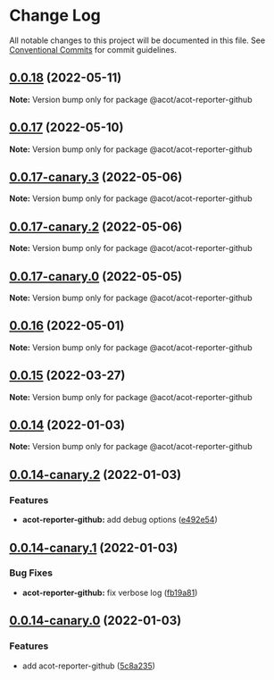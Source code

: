 # Change Log

All notable changes to this project will be documented in this file.
See [Conventional Commits](https://conventionalcommits.org) for commit guidelines.

## [0.0.18](https://github.com/acot-a11y/acot/compare/v0.0.17...v0.0.18) (2022-05-11)

**Note:** Version bump only for package @acot/acot-reporter-github

## [0.0.17](https://github.com/acot-a11y/acot/compare/v0.0.17-canary.3...v0.0.17) (2022-05-10)

**Note:** Version bump only for package @acot/acot-reporter-github

## [0.0.17-canary.3](https://github.com/acot-a11y/acot/compare/v0.0.17-canary.2...v0.0.17-canary.3) (2022-05-06)

**Note:** Version bump only for package @acot/acot-reporter-github

## [0.0.17-canary.2](https://github.com/acot-a11y/acot/compare/v0.0.17-canary.1...v0.0.17-canary.2) (2022-05-06)

**Note:** Version bump only for package @acot/acot-reporter-github

## [0.0.17-canary.0](https://github.com/acot-a11y/acot/compare/v0.0.16...v0.0.17-canary.0) (2022-05-05)

**Note:** Version bump only for package @acot/acot-reporter-github

## [0.0.16](https://github.com/acot-a11y/acot/compare/v0.0.15...v0.0.16) (2022-05-01)

**Note:** Version bump only for package @acot/acot-reporter-github

## [0.0.15](https://github.com/acot-a11y/acot/compare/v0.0.14...v0.0.15) (2022-03-27)

**Note:** Version bump only for package @acot/acot-reporter-github

## [0.0.14](https://github.com/acot-a11y/acot/compare/v0.0.14-canary.2...v0.0.14) (2022-01-03)

**Note:** Version bump only for package @acot/acot-reporter-github

## [0.0.14-canary.2](https://github.com/acot-a11y/acot/compare/v0.0.14-canary.1...v0.0.14-canary.2) (2022-01-03)

### Features

- **acot-reporter-github:** add debug options ([e492e54](https://github.com/acot-a11y/acot/commit/e492e54d9d56a5f0424376fbd5392bc28253d11f))

## [0.0.14-canary.1](https://github.com/acot-a11y/acot/compare/v0.0.14-canary.0...v0.0.14-canary.1) (2022-01-03)

### Bug Fixes

- **acot-reporter-github:** fix verbose log ([fb19a81](https://github.com/acot-a11y/acot/commit/fb19a81a3c6dd56529a890b93f227bb5d770fda3))

## [0.0.14-canary.0](https://github.com/acot-a11y/acot/compare/v0.0.13...v0.0.14-canary.0) (2022-01-03)

### Features

- add acot-reporter-github ([5c8a235](https://github.com/acot-a11y/acot/commit/5c8a235a016f595e401b8ce7e4508c17c07c8310))
